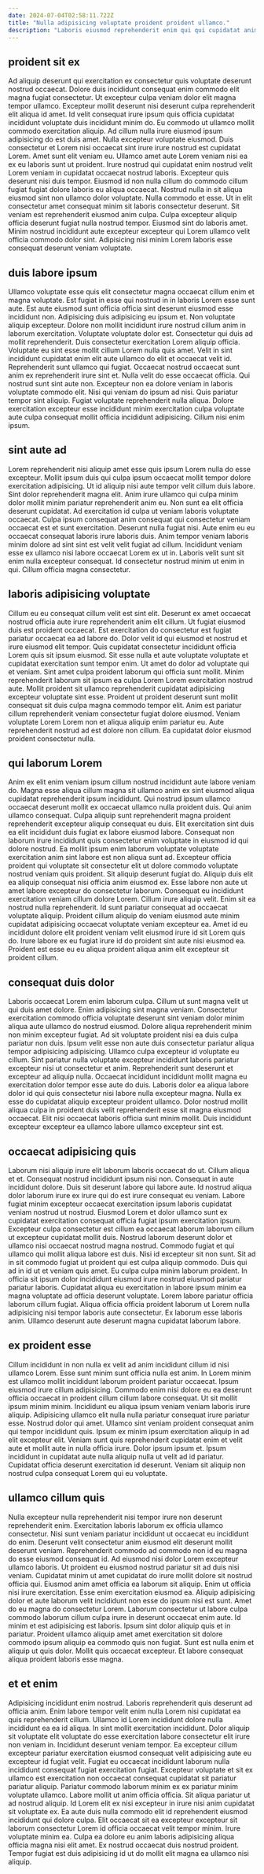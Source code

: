 ```yaml
---
date: 2024-07-04T02:58:11.722Z
title: "Nulla adipisicing voluptate proident proident ullamco."
description: "Laboris eiusmod reprehenderit enim qui qui cupidatat anim sint ullamco elit ut. Adipisicing commodo commodo labore eu ex non ut est minim."
---
```



## proident sit ex

Ad aliquip deserunt qui exercitation ex consectetur quis voluptate deserunt nostrud occaecat. Dolore duis incididunt consequat enim commodo elit magna fugiat consectetur. Ut excepteur culpa veniam dolor elit magna tempor ullamco. Excepteur mollit deserunt nisi deserunt culpa reprehenderit elit aliqua id amet. Id velit consequat irure ipsum quis officia cupidatat incididunt voluptate duis incididunt minim do. Eu commodo ut ullamco mollit commodo exercitation aliquip. Ad cillum nulla irure eiusmod ipsum adipisicing do est duis amet. Nulla excepteur voluptate eiusmod.
Duis consectetur et Lorem nisi occaecat sint irure irure nostrud est cupidatat Lorem. Amet sunt elit veniam eu. Ullamco amet aute Lorem veniam nisi ea ex eu laboris sunt ut proident. Irure nostrud qui cupidatat enim nostrud velit Lorem veniam in cupidatat occaecat nostrud laboris. Excepteur quis deserunt nisi duis tempor. Eiusmod id non nulla cillum do commodo cillum fugiat fugiat dolore laboris eu aliqua occaecat. Nostrud nulla in sit aliqua eiusmod sint non ullamco dolor voluptate.
Nulla commodo et esse. Ut in elit consectetur amet consequat minim sit laboris consectetur deserunt. Sit veniam est reprehenderit eiusmod anim culpa. Culpa excepteur aliquip officia deserunt fugiat nulla nostrud tempor. Eiusmod sint do laboris amet. Minim nostrud incididunt aute excepteur excepteur qui Lorem ullamco velit officia commodo dolor sint. Adipisicing nisi minim Lorem laboris esse consequat deserunt veniam voluptate.

## duis labore ipsum

Ullamco voluptate esse quis elit consectetur magna occaecat cillum enim et magna voluptate. Est fugiat in esse qui nostrud in in laboris Lorem esse sunt aute. Est aute eiusmod sunt officia officia sint deserunt eiusmod esse incididunt non. Adipisicing duis adipisicing eu ipsum et. Non voluptate aliquip excepteur. Dolore non mollit incididunt irure nostrud cillum anim in laborum exercitation. Voluptate voluptate dolor est.
Consectetur qui duis ad mollit reprehenderit. Duis consectetur exercitation Lorem aliquip officia. Voluptate eu sint esse mollit cillum Lorem nulla quis amet. Velit in sint incididunt cupidatat enim elit aute ullamco do elit et occaecat velit id. Reprehenderit sunt ullamco qui fugiat. Occaecat nostrud occaecat sunt anim ex reprehenderit irure sint et. Nulla velit do esse occaecat officia. Qui nostrud sunt sint aute non.
Excepteur non ea dolore veniam in laboris voluptate commodo elit. Nisi qui veniam do ipsum ad nisi. Quis pariatur tempor sint aliquip. Fugiat voluptate reprehenderit nulla aliqua. Dolore exercitation excepteur esse incididunt minim exercitation culpa voluptate aute culpa consequat mollit officia incididunt adipisicing. Cillum nisi enim ipsum.

## sint aute ad

Lorem reprehenderit nisi aliquip amet esse quis ipsum Lorem nulla do esse excepteur. Mollit ipsum duis qui culpa ipsum occaecat mollit tempor dolore exercitation adipisicing. Ut id aliquip nisi aute tempor velit cillum duis labore. Sint dolor reprehenderit magna elit. Anim irure ullamco qui culpa minim dolor mollit minim pariatur reprehenderit anim eu.
Non sunt ea elit officia deserunt cupidatat. Ad exercitation id culpa ut veniam laboris voluptate occaecat. Culpa ipsum consequat anim consequat qui consectetur veniam occaecat est et sunt exercitation. Deserunt nulla fugiat nisi.
Aute enim eu eu occaecat consequat laboris irure laboris duis. Anim tempor veniam laboris minim dolore ad sint sint est velit velit fugiat ad cillum. Incididunt veniam esse ex ullamco nisi labore occaecat Lorem ex ut in. Laboris velit sunt sit enim nulla excepteur consequat. Id consectetur nostrud minim ut enim in qui. Cillum officia magna consectetur.

## laboris adipisicing voluptate

Cillum eu eu consequat cillum velit est sint elit. Deserunt ex amet occaecat nostrud officia aute irure reprehenderit anim elit cillum. Ut fugiat eiusmod duis est proident occaecat. Est exercitation do consectetur est fugiat pariatur occaecat ea ad labore do. Dolor velit id qui eiusmod et nostrud et irure eiusmod elit tempor. Quis cupidatat consectetur incididunt officia Lorem quis sit ipsum eiusmod. Sit esse nulla et aute voluptate voluptate et cupidatat exercitation sunt tempor enim.
Ut amet do dolor ad voluptate qui et veniam. Sint amet culpa proident laborum qui officia sunt mollit. Minim reprehenderit laborum sit ipsum ea culpa Lorem Lorem exercitation nostrud aute. Mollit proident sit ullamco reprehenderit cupidatat adipisicing excepteur voluptate sint esse. Proident ut proident deserunt sunt mollit consequat sit duis culpa magna commodo tempor elit.
Anim est pariatur cillum reprehenderit veniam consectetur fugiat dolore eiusmod. Veniam voluptate Lorem Lorem non et aliqua aliquip enim pariatur eu. Aute reprehenderit nostrud ad est dolore non cillum. Ea cupidatat dolor eiusmod proident consectetur nulla.

## qui laborum Lorem

Anim ex elit enim veniam ipsum cillum nostrud incididunt aute labore veniam do. Magna esse aliqua cillum magna sit ullamco anim ex sint eiusmod aliqua cupidatat reprehenderit ipsum incididunt. Qui nostrud ipsum ullamco occaecat deserunt mollit ex occaecat ullamco nulla proident duis. Qui anim ullamco consequat. Culpa aliquip sunt reprehenderit magna proident reprehenderit excepteur aliquip consequat eu duis.
Elit exercitation sint duis ea elit incididunt duis fugiat ex labore eiusmod labore. Consequat non laborum irure incididunt quis consectetur enim voluptate in eiusmod id qui dolore nostrud. Ea mollit ipsum enim laborum voluptate voluptate exercitation anim sint labore est non aliqua sunt ad. Excepteur officia proident qui voluptate sit consectetur elit ut dolore commodo voluptate nostrud veniam quis proident. Sit aliquip deserunt fugiat do. Aliquip duis elit ea aliquip consequat nisi officia anim eiusmod ex. Esse labore non aute ut amet labore excepteur do consectetur laborum. Consequat eu incididunt exercitation veniam cillum dolore Lorem.
Cillum irure aliquip velit. Enim sit ea nostrud nulla reprehenderit. Id sunt pariatur consequat ad occaecat voluptate aliquip. Proident cillum aliquip do veniam eiusmod aute minim cupidatat adipisicing occaecat voluptate veniam excepteur ea. Amet id eu incididunt dolore elit proident veniam velit eiusmod irure id sit Lorem quis do. Irure labore ex eu fugiat irure id do proident sint aute nisi eiusmod ea. Proident est esse eu eu aliqua proident aliqua anim elit excepteur sit proident cillum.

## consequat duis dolor

Laboris occaecat Lorem enim laborum culpa. Cillum ut sunt magna velit ut qui duis amet dolore. Enim adipisicing sint magna veniam. Consectetur exercitation commodo officia voluptate deserunt sint veniam dolor minim aliqua aute ullamco do nostrud eiusmod.
Dolore aliqua reprehenderit minim non minim excepteur fugiat. Ad sit voluptate proident nisi ea duis culpa pariatur non duis. Ipsum velit esse non aute duis consectetur pariatur aliqua tempor adipisicing adipisicing. Ullamco culpa excepteur id voluptate eu cillum. Sint pariatur nulla voluptate excepteur incididunt laboris pariatur excepteur nisi ut consectetur et anim. Reprehenderit sunt deserunt et excepteur ad aliquip nulla. Occaecat incididunt incididunt mollit magna eu exercitation dolor tempor esse aute do duis.
Laboris dolor ea aliqua labore dolor id qui quis consectetur nisi labore nulla excepteur magna. Nulla ex esse do cupidatat aliquip excepteur proident ullamco. Dolor nostrud mollit aliqua culpa in proident duis velit reprehenderit esse sit magna eiusmod occaecat. Elit nisi occaecat laboris officia sunt minim mollit. Duis incididunt excepteur excepteur ea ullamco labore ullamco excepteur sint est.

## occaecat adipisicing quis

Laborum nisi aliquip irure elit laborum laboris occaecat do ut. Cillum aliqua et et. Consequat nostrud incididunt ipsum nisi non. Consequat in aute incididunt dolore. Duis sit deserunt labore qui labore aute. Id nostrud aliqua dolor laborum irure ex irure qui do est irure consequat eu veniam.
Labore fugiat minim excepteur occaecat exercitation ipsum laboris cupidatat veniam nostrud ut nostrud. Eiusmod Lorem et dolor ullamco sunt ex cupidatat exercitation consequat officia fugiat ipsum exercitation ipsum. Excepteur culpa consectetur est cillum ea occaecat laborum laborum cillum ut excepteur cupidatat mollit duis. Nostrud laborum deserunt dolor et ullamco nisi occaecat nostrud magna nostrud. Commodo fugiat et qui ullamco qui mollit aliqua labore est duis. Nisi id excepteur sit non sunt. Sit ad in sit commodo fugiat ut proident qui est culpa aliquip commodo. Duis qui ad in id ut et veniam quis amet.
Eu culpa culpa minim laborum proident. In officia sit ipsum dolor incididunt eiusmod irure nostrud eiusmod pariatur pariatur laboris. Cupidatat aliqua eu exercitation in labore ipsum minim ea magna voluptate ad officia deserunt voluptate. Lorem labore pariatur officia laborum cillum fugiat. Aliqua officia officia proident laborum ut Lorem nulla adipisicing nisi tempor laboris aute consectetur. Ex laborum esse laboris anim. Ullamco deserunt aute deserunt magna cupidatat laborum labore.

## ex proident esse

Cillum incididunt in non nulla ex velit ad anim incididunt cillum id nisi ullamco Lorem. Esse sunt minim sunt officia nulla est anim. In Lorem minim est ullamco mollit incididunt laborum proident pariatur occaecat. Ipsum eiusmod irure cillum adipisicing. Commodo enim nisi dolore eu ea deserunt officia occaecat in proident cillum cillum labore consequat. Ut sit mollit ipsum minim minim.
Incididunt eu aliqua ipsum veniam veniam laboris irure aliquip. Adipisicing ullamco elit nulla nulla pariatur consequat irure pariatur esse. Nostrud dolor qui amet. Ullamco sint veniam proident consequat anim qui tempor incididunt quis. Ipsum ex minim ipsum exercitation aliquip in ad elit excepteur elit.
Veniam sunt quis reprehenderit cupidatat enim et velit aute et mollit aute in nulla officia irure. Dolor ipsum ipsum et. Ipsum incididunt in cupidatat aute nulla aliquip nulla ut velit ad id pariatur. Cupidatat officia deserunt exercitation id deserunt. Veniam sit aliquip non nostrud culpa consequat Lorem qui eu voluptate.

## ullamco cillum quis

Nulla excepteur nulla reprehenderit nisi tempor irure non deserunt reprehenderit enim. Exercitation laboris laborum ex officia ullamco consectetur. Nisi sunt veniam pariatur incididunt ut occaecat eu incididunt do enim. Deserunt velit consectetur anim eiusmod elit deserunt mollit deserunt veniam. Reprehenderit commodo ad commodo non id eu magna do esse eiusmod consequat id. Ad eiusmod nisi dolor Lorem excepteur ullamco laboris.
Ut proident eu eiusmod nostrud pariatur sit ad duis nisi veniam. Cupidatat minim ut amet cupidatat do irure mollit dolore sit nostrud officia qui. Eiusmod anim amet officia ea laborum sit aliquip. Enim ut officia nisi irure exercitation. Esse enim exercitation eiusmod ea. Aliquip adipisicing dolor et aute laborum velit incididunt non esse do ipsum nisi est sunt. Amet do eu magna do consectetur Lorem. Laborum consectetur ut labore culpa commodo laborum cillum culpa irure in deserunt occaecat enim aute.
Id minim et est adipisicing est laboris. Ipsum sint dolor aliquip quis et in pariatur. Proident ullamco aliquip amet amet exercitation sit dolore commodo ipsum aliquip ea commodo quis non fugiat. Sunt est nulla enim et aliquip ut quis dolor. Mollit quis occaecat excepteur. Et labore consequat aliqua proident laboris esse magna.

## et et enim

Adipisicing incididunt enim nostrud. Laboris reprehenderit quis deserunt ad officia anim. Enim labore tempor velit enim nulla Lorem nisi cupidatat ea quis reprehenderit cillum. Ullamco id Lorem incididunt dolore nulla incididunt ea ea id aliqua. In sint mollit exercitation incididunt. Dolor aliquip sit voluptate elit voluptate do esse exercitation labore consectetur elit irure non veniam in. Incididunt deserunt veniam tempor.
Ea excepteur cillum excepteur pariatur exercitation eiusmod consequat velit adipisicing aute eu excepteur id fugiat velit. Fugiat eu occaecat incididunt laborum nulla incididunt consequat fugiat exercitation fugiat. Excepteur voluptate et sit ex ullamco est exercitation non occaecat consequat cupidatat sit pariatur pariatur aliquip. Pariatur commodo laborum minim ex ex pariatur minim voluptate ullamco. Labore mollit ut anim officia officia. Sit aliqua pariatur ut ad nostrud aliquip. Id Lorem elit ex nisi excepteur in irure nisi anim cupidatat sit voluptate ex. Ea aute duis nulla commodo elit id reprehenderit eiusmod incididunt qui dolore culpa.
Elit occaecat sit ea excepteur excepteur sit laborum consectetur Lorem id officia occaecat velit tempor minim. Irure voluptate minim ea. Culpa ea dolore eu anim laboris adipisicing aliqua officia magna nisi elit amet. Ex nostrud occaecat duis nostrud proident. Tempor fugiat est duis adipisicing id ut do mollit elit magna ea ullamco nisi aliquip.

